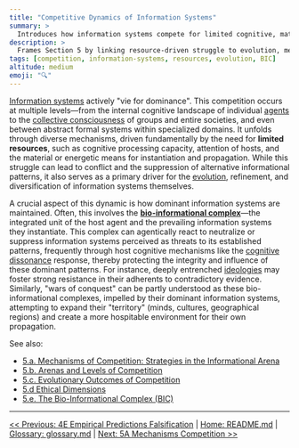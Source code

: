```yaml
---
title: "Competitive Dynamics of Information Systems"
summary: >
  Introduces how information systems compete for limited cognitive, material, and energetic resources across individual to societal scales.
description: >
  Frames Section 5 by linking resource-driven struggle to evolution, mechanisms of dominance, and the role of bio-informational complexes, providing entry points to detailed subsections on strategies, arenas, outcomes, ethics, and BICs.
tags: [competition, information-systems, resources, evolution, BIC]
altitude: medium
emoji: "🔍"
---
```


<!--

- Clarify the mechanics of propagation and competition
- Clarify resource specificity: what are the differences and roles

-->

[Information systems](../glossary/I.md#information-system) actively "vie for dominance". This competition occurs at multiple levels—from the internal cognitive landscape of individual [agents](../glossary/A.md#agent) to the [collective consciousness](../glossary/C.md#collective-consciousness) of groups and entire societies, and even between abstract formal systems within specialized domains. It unfolds through diverse mechanisms, driven fundamentally by the need for **limited resources**, such as cognitive processing capacity, attention of hosts, and the material or energetic means for instantiation and propagation. While this struggle can lead to conflict and the suppression of alternative informational patterns, it also serves as a primary driver for the [evolution](../glossary/E.md#evolution), refinement, and diversification of information systems themselves.

A crucial aspect of this dynamic is how dominant information systems are maintained. Often, this involves the **[bio-informational complex](../glossary/B.md#bio-informational-complex-bic)**—the integrated unit of the host agent and the prevailing information systems they instantiate. This complex can agentically react to neutralize or suppress information systems perceived as threats to its established patterns, frequently through host cognitive mechanisms like the [cognitive dissonance](../glossary/C.md#cognitive-dissonance) response, thereby protecting the integrity and influence of these dominant patterns. For instance, deeply entrenched [ideologies](../glossary/I.md#ideologies) may foster strong resistance in their adherents to contradictory evidence. Similarly, "wars of conquest" can be partly understood as these bio-informational complexes, impelled by their dominant information systems, attempting to expand their "territory" (minds, cultures, geographical regions) and create a more hospitable environment for their own propagation.

See also:

- [5.a. Mechanisms of Competition: Strategies in the Informational Arena](5a-mechanisms-competition.md)
- [5.b. Arenas and Levels of Competition](5b-arenas-levels-competition.md)
- [5.c. Evolutionary Outcomes of Competition](5c-evolutionary-outcomes-competition.md)
- [5.d Ethical Dimensions](5d-ethical-dimensions/5d-ethical-dimensions.md)
- [5.e. The Bio-Informational Complex (BIC)](5e-bio-informational-complex.md)

---
[<< Previous: 4E Empirical Predictions Falsification](../04-information-systems/4e-empirical-predictions-falsification.md) | [Home: README.md](../../README.md) | [Glossary: glossary.md](../glossary.md) | [Next: 5A Mechanisms Competition >>](5a-mechanisms-competition.md)
